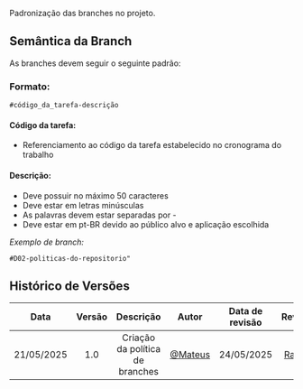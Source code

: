 Padronização das branches no projeto. 

## Semântica da Branch

As branches devem seguir o seguinte padrão:

### Formato:
```
#código_da_tarefa-descrição
```

#### Código da tarefa:
- Referenciamento ao código da tarefa estabelecido no cronograma do trabalho

#### Descrição:
- Deve possuir no máximo 50 caracteres
- Deve estar em letras minúsculas
- As palavras devem estar separadas por -
- Deve estar em pt-BR devido ao público alvo e aplicação escolhida

*Exemplo de branch:*
```
#D02-politicas-do-repositorio"
```

## Histórico de Versões


| Data       | Versão | Descrição                                 | Autor             | Data de revisão |Revisor           | 
| :--------: | :----: | :----------:                              | :---------------:|:----: | :---------------: |
| 21/05/2025 |  1.0   | Criação da política de branches           | [@Mateus](https://github.com/MVConsorte)| 24/05/2025 |[Raissa](https://github.com/RaissaAndradeS) |